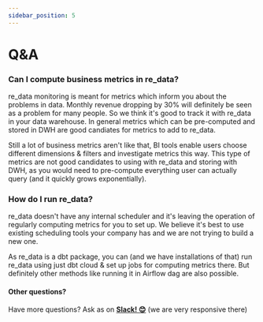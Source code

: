 ```yaml
---
sidebar_position: 5
---
```


# Q&A

### Can I compute business metrics in re_data?

re_data monitoring is meant for metrics which inform you about the problems in data. Monthly revenue dropping by 30% will definitely be seen as a problem for many people. So we think it's good to track it with re_data in your data warehouse. In general metrics which can be pre-computed and stored in DWH are good candiates for metrics to add to re_data.

Still a lot of business metrics aren't like that, BI tools enable users choose different dimensions & filters and investigate metrics this way. This type of metrics are not good candidates to using with re_data and storing with DWH, as you would need to pre-compute everything user can actually query (and it quickly grows exponentially).

### How do I run re_data?

re_data doesn't have any internal scheduler and it's leaving the operation of regularly computing metrics for you to set up. We believe it's best to use existing scheduling tools your company has and we are not trying to build a new one. 

As re_data is a dbt package, you can (and we have installations of that) run re_data using just dbt cloud & set up jobs for computing metrics there. But definitely other methods like running it in Airflow dag are also possible.

#### Other questions?

Have more questions? Ask as on **[Slack! 😊](https://join.slack.com/t/re-data/shared_invite/zt-vkauq1y8-tL4R4_H5nZoVvyXyy0hdug)** (we are very responsive there)
